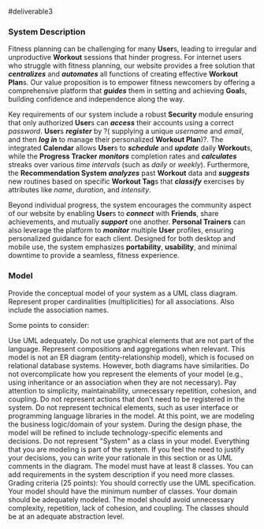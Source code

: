 #deliverable3

### System Description

Fitness planning can be challenging for many **User**s, leading to irregular and unproductive **Workout** sessions that hinder progress. For internet users who struggle with fitness planning, our website provides a free solution that ***centralizes*** and ***automates*** all functions of creating effective **Workout Plan**s. Our value proposition is to empower fitness newcomers by offering a comprehensive platform that ***guides*** them in setting and achieving **Goal**s, building confidence and independence along the way.

Key requirements of our system include a robust **Security** module ensuring that only authorized **User**s can ***access*** their accounts using a correct *password*. **User**s ***register*** by ?( supplying a unique *username* and *email*, and then ***log in*** to manage their personalized **Workout Plan**)?. The integrated **Calendar** allows **User**s to ***schedule*** and ***update*** daily **Workout**s, while the **Progress Tracker** ***monitors*** completion rates and ***calculates*** streaks over various *time intervals* (such as *daily* or *weekly*). Furthermore, the **Recommendation System** ***analyzes*** past **Workout** data and ***suggests*** new routines based on specific **Workout Tag**s that ***classify*** exercises by attributes like *name*, *duration*, and *intensity*.

Beyond individual progress, the system encourages the community aspect of our website by enabling **User**s to ***connect*** with **Friends**, share achievements, and mutually ***support*** one another. **Personal Trainers** can also leverage the platform to ***monitor*** multiple **User** profiles, ensuring personalized guidance for each client. Designed for both desktop and mobile use, the system emphasizes **portability**, **usability**, and minimal downtime to provide a seamless, fitness experience.

### Model
Provide the conceptual model of your system as a UML class diagram. Represent proper cardinalities (multiplicities) for all associations. Also include the association names. 
 
Some points to consider:

Use UML adequately. Do not use graphical elements that are not part of the language. Represent compositions and aggregations when relevant.
This model is not an ER diagram (entity-relationship model), which is focused on relational database systems. However, both diagrams have similarities.
Do not overcomplicate how you represent the elements of your model (e.g., using inheritance or an association when they are not necessary). Pay attention to simplicity, maintainability, unnecessary repetition, cohesion, and coupling.
Do not represent actions that don’t need to be registered in the system.
Do not represent technical elements, such as user interface or programming language libraries in the model. At this point, we are modeling the business logic/domain of your system. During the design phase, the model will be refined to include technology-specific elements and decisions.
Do not represent "System" as a class in your model. Everything that you are modeling is part of the system.
If you feel the need to justify your decisions, you can write your rationale in this section or as UML comments in the diagram.
The model must have at least 8 classes. You can add requirements in the system description if you need more classes. 
Grading criteria (25 points): You should correctly use the UML specification. Your model should have the minimum number of classes. Your domain should be adequately modeled. The model should avoid unnecessary complexity, repetition, lack of cohesion, and coupling. The classes should be at an adequate abstraction level.
